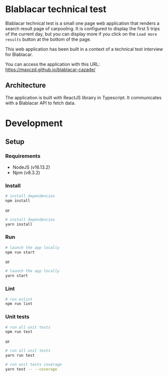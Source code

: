 # Blablacar technical test

Blablacar technical test is a small one page web application that renders a search result page of carpooling. It is configured to display the first 5 trips of the current day, but you can display more if you click on the `Load more results` button at the bottom of the page.

This web application has been built in a context of a technical test interview for Blablacar.

You can access the application with this URL: https://maxczd.github.io/blablacar-cazade/

## Architecture

The application is built with ReactJS librairy in Typescript. It communicates with a Blablacar API to fetch data.

# Development

## Setup

### Requirements

- NodeJS (v16.13.2)
- Npm (v8.3.2)

### Install

```bash
# install dependencies
npm install
```

or

```bash
# install dependencies
yarn install
```

### Run

```bash
# launch the app locally
npm run start
```

or

```bash
# launch the app locally
yarn start
```

### Lint

```bash
# run eslint
npm run lint
```

### Unit tests

```bash
# run all unit tests
npm run test
```

or

```bash
# run all unit tests
yarn run test
```

```bash
# run unit tests coverage
yarn test -- --coverage
```
